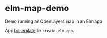 # elm-map-demo
Demo running an OpenLayers map in an Elm app

App [boilerplate](create-elm-app.md) by `create-elm-app`.
